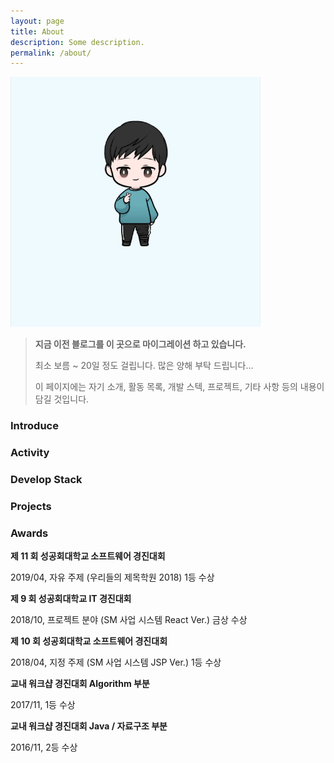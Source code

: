 ```yaml
---
layout: page
title: About
description: Some description.
permalink: /about/
---
```


<img itemprop="image" class="img-rounded" src="/assets/img/profile/kang_profile.png" alt="Kang Profile">
    
> **지금 이전 블로그를 이 곳으로 마이그레이션 하고 있습니다.**
> 
> 최소 보름 ~ 20일 정도 걸립니다. 많은 양해 부탁 드립니다...
>
> 이 페이지에는 자기 소개, 활동 목록, 개발 스텍, 프로젝트, 기타 사항 등의 내용이 담길 것입니다.

### Introduce

### Activity

### Develop Stack

### Projects

### Awards

**제 11 회 성공회대학교 소프트웨어 경진대회**

2019/04, 자유 주제 (우리들의 제목학원 2018) 1등 수상

**제 9 회 성공회대학교 IT 경진대회**

2018/10, 프로젝트 분야 (SM 사업 시스템 React Ver.) 금상 수상

**제 10 회 성공회대학교 소프트웨어 경진대회**

2018/04, 지정 주제 (SM 사업 시스템 JSP Ver.) 1등 수상

**교내 워크샵 경진대회 Algorithm 부분**

2017/11, 1등 수상

**교내 워크샵 경진대회 Java / 자료구조 부분**

2016/11, 2등 수상